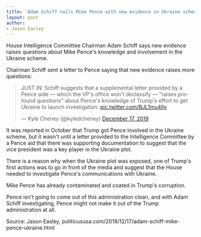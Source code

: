```yaml
---
title: 'Adam Schiff nails Mike Pence with new evidence in Ukraine scheme'
layout: post
author:
- Jason Easley
---
```


House Intelligence Committee Chairman Adam Schiff says new evidence raises questions about Mike Pence's knowledge and involvement in the Ukraine scheme.

Chairman Schiff sent a letter to Pence saying that new evidence raises more questions:

<blockquote class="twitter-tweet"><p lang="en" dir="ltr">JUST IN: Schiff suggests that a supplemental letter provided by a Pence aide — which the VP's office won't declassify — &quot;raises profound questions&quot; about Pence's knowledge of Trump's effort to get Ukraine to launch investigation. <a href="https://t.co/BJL1mu4IIv">pic.twitter.com/BJL1mu4IIv</a></p>&mdash; Kyle Cheney (@kyledcheney) <a href="https://twitter.com/kyledcheney/status/1206987902800056320?ref_src=twsrc%5Etfw">December 17, 2019</a></blockquote> <script async src="https://platform.twitter.com/widgets.js" charset="utf-8"></script>

It was reported in October that Trump got Pence involved in the Ukraine scheme, but it wasn't until a letter provided to the Intelligence Committee by a Pence aid that there was supporting documentation to suggest that the vice president was a key player in the Ukraine plot.

There is a reason why when the Ukraine plot was exposed, one of Trump's first actions was to go in front of the media and suggest that the House needed to investigate Pence's communications with Ukraine.

Mike Pence has already contaminated and coated in Trump's corruption.

Pence isn't going to come out of this administration clean, and with Adam Schiff investigating, Pence might not make it out of the Trump administration at all.

Source: Jason Easley, politicususa.com/2019/12/17/adam-schiff-mike-pence-ukraine.html
